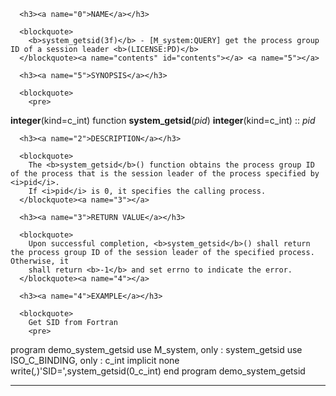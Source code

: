 <?
<body?>
<!DOCTYPE html PUBLIC "-//W3C//DTD XHTML 1.0 Transitional//EN"
    "http://www.w3.org/TR/xhtml1/DTD/xhtml1-transitional.dtd">

<html xmlns="http://www.w3.org/1999/xhtml">
<head>
  <meta name="generator" content="HTML Tidy for Cygwin (vers 25 March 2009), see www.w3.org" />

  <title></title>
</head>

<body>
  <div id="Container">
    <div id="Content">
      <div class="c73"></div><a name="0"></a>

      <h3><a name="0">NAME</a></h3>

      <blockquote>
        <b>system_getsid(3f)</b> - [M_system:QUERY] get the process group ID of a session leader <b>(LICENSE:PD)</b>
      </blockquote><a name="contents" id="contents"></a> <a name="5"></a>

      <h3><a name="5">SYNOPSIS</a></h3>

      <blockquote>
        <pre>
<b>integer</b>(kind=c_int) function <b>system_getsid</b>(<i>pid</i>)
<b>integer</b>(kind=c_int) :: <i>pid</i>
</pre>
      </blockquote><a name="2"></a>

      <h3><a name="2">DESCRIPTION</a></h3>

      <blockquote>
        The <b>system_getsid</b>() function obtains the process group ID of the process that is the session leader of the process specified by <i>pid</i>.
        If <i>pid</i> is 0, it specifies the calling process.
      </blockquote><a name="3"></a>

      <h3><a name="3">RETURN VALUE</a></h3>

      <blockquote>
        Upon successful completion, <b>system_getsid</b>() shall return the process group ID of the session leader of the specified process. Otherwise, it
        shall return <b>-1</b> and set errno to indicate the error.
      </blockquote><a name="4"></a>

      <h3><a name="4">EXAMPLE</a></h3>

      <blockquote>
        Get SID from Fortran
        <pre>
   program demo_system_getsid
   use M_system,      only : system_getsid
   use ISO_C_BINDING, only : c_int
   implicit none
      write(*,*)'SID=',system_getsid(0_c_int)
   end program demo_system_getsid
<br />
</pre>
      </blockquote>
      <hr />
    </div>
  </div>
</body>
</html>
